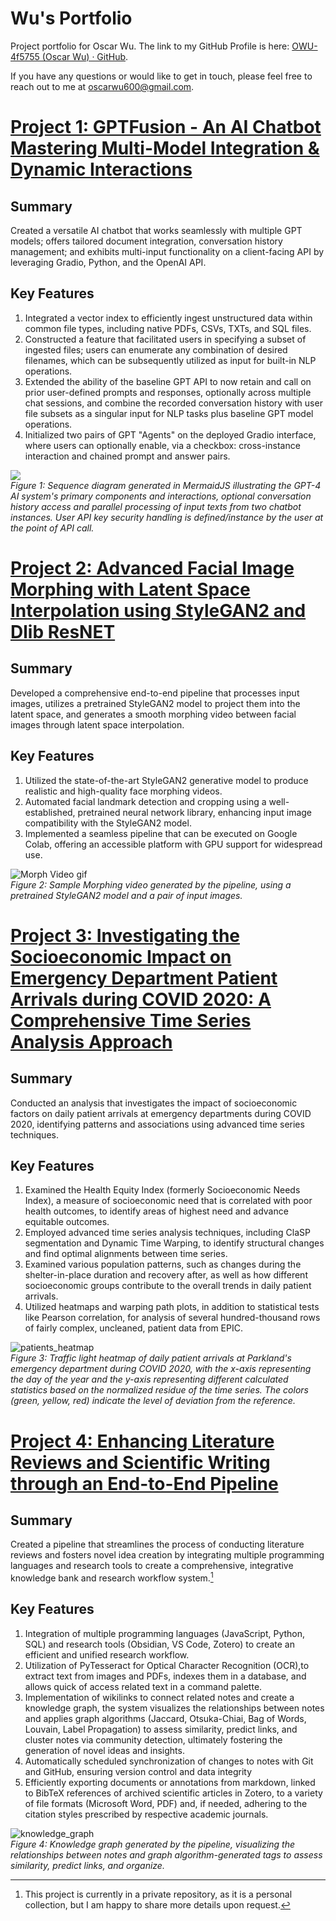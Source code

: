 # Wu's Portfolio
Project portfolio for Oscar Wu. The link to my GitHub Profile is here: [OWU-4f5755 (Oscar Wu) · GitHub](https://github.com/OWU-4f5755).

If you have any questions or would like to get in touch, please feel free to reach out to me at oscarwu600@gmail.com.

# [Project 1: GPTFusion - An AI Chatbot Mastering Multi-Model Integration & Dynamic Interactions](https://github.com/OWU-4f5755/gptfusion_langchain)
## Summary
Created a versatile AI chatbot that works seamlessly with multiple GPT models; offers tailored document integration, conversation history management; and exhibits multi-input functionality on a client-facing API by leveraging Gradio, Python, and the OpenAI API.

## Key Features
1. Integrated a vector index to efficiently ingest unstructured data within common file types, including native PDFs, CSVs, TXTs, and SQL files.
2. Constructed a feature that facilitated users in specifying a subset of ingested files; users can enumerate any combination of desired filenames, which can be subsequently utilized as input for built-in NLP operations.
3. Extended the ability of the baseline GPT API to now retain and call on prior user-defined prompts and responses, optionally across multiple chat sessions, and combine the recorded conversation history with user file subsets as a singular input for NLP tasks plus baseline GPT model operations.
4. Initialized two pairs of GPT "Agents" on the deployed Gradio interface, where users can optionally enable, via a checkbox: cross-instance interaction and chained prompt and answer pairs.

![](media/AI_Sequence_Diagv2.png)  
*Figure 1: Sequence diagram generated in MermaidJS illustrating the GPT-4 AI system's primary components and interactions, optional conversation history access and parallel processing of input texts from two chatbot instances. User API key security handling is defined/instance by the user at the point of API call.*

# [Project 2: Advanced Facial Image Morphing with Latent Space Interpolation using StyleGAN2 and Dlib ResNET](https://github.com/OWU-4f5755/facial_detection_gan_pytorch/tree/main)

## Summary
Developed a comprehensive end-to-end pipeline that processes input images, utilizes a pretrained StyleGAN2 model to project them into the latent space, and generates a smooth morphing video between facial images through latent space interpolation.

## Key Features
1. Utilized the state-of-the-art StyleGAN2 generative model to produce realistic and high-quality face morphing videos.
2. Automated facial landmark detection and cropping using a well-established, pretrained neural network library, enhancing input image compatibility with the StyleGAN2 model.
3. Implemented a seamless pipeline that can be executed on Google Colab, offering an accessible platform with GPU support for widespread use.

![Morph Video gif](media/movie_AdobeExpress.gif)  
*Figure 2: Sample Morphing video generated by the pipeline, using a pretrained StyleGAN2 model and a pair of input images.*

# [Project 3: Investigating the Socioeconomic Impact on Emergency Department Patient Arrivals during COVID 2020: A Comprehensive Time Series Analysis Approach](https://github.com/OWU-4f5755/covid2020_wu_utsw)

## Summary
Conducted an analysis that investigates the impact of socioeconomic factors on daily patient arrivals at emergency departments during COVID 2020, identifying patterns and associations using advanced time series techniques.

## Key Features
1. Examined the Health Equity Index (formerly Socioeconomic Needs Index), a measure of socioeconomic need that is correlated with poor health outcomes, to identify areas of highest need and advance equitable outcomes.
2. Employed advanced time series analysis techniques, including ClaSP segmentation and Dynamic Time Warping, to identify structural changes and find optimal alignments between time series.
3. Examined various population patterns, such as changes during the shelter-in-place duration and recovery after, as well as how different socioeconomic groups contribute to the overall trends in daily patient arrivals.
4. Utilized heatmaps and warping path plots, in addition to statistical tests like Pearson correlation, for analysis of several hundred-thousand rows of fairly complex, uncleaned, patient data from EPIC.

![patients_heatmap](media/all_patients_trlights.png)  
*Figure 3: Traffic light heatmap of daily patient arrivals at Parkland's emergency department during COVID 2020, with the x-axis representing the day of the year and the y-axis representing different calculated statistics based on the normalized residue of the time series. The colors (green, yellow, red) indicate the level of deviation from the reference.*

# [Project 4: Enhancing Literature Reviews and Scientific Writing through an End-to-End Pipeline](https://github.com/OWU-4f5755/UTSW-Wu-Obs-Vault)

## Summary
Created a pipeline that streamlines the process of conducting literature reviews and fosters novel idea creation by integrating multiple programming languages and research tools to create a comprehensive, integrative knowledge bank and research workflow system.[^f1]

## Key Features
1. Integration of multiple programming languages (JavaScript, Python, SQL) and research tools (Obsidian, VS Code, Zotero) to create an efficient and unified research workflow.
2. Utilization of PyTesseract for Optical Character Recognition (OCR),to extract text from images and PDFs, indexes them in a database, and allows quick of access related text in a command palette.
3. Implementation of wikilinks to connect related notes and create a knowledge graph, the system visualizes the relationships between notes and applies graph algorithms (Jaccard, Otsuka-Chiai, Bag of Words, Louvain, Label Propagation) to assess similarity, predict links, and cluster notes via community detection, ultimately fostering the generation of novel ideas and insights.
4. Automatically scheduled synchronization of changes to notes with Git and GitHub, ensuring version control and data integrity
5. Efficiently exporting documents or annotations from markdown, linked to BibTeX references of archived scientific articles in Zotero, to a variety of file formats (Microsoft Word, PDF) and, if needed, adhering to the citation styles prescribed by respective academic journals.

![knowledge_graph](media/knowledge_graph_2.png)  
*Figure 4: Knowledge graph generated by the pipeline, visualizing the relationships between notes and graph algorithm-generated tags to assess similarity, predict links, and organize.*  

[^f1]: This project is currently in a private repository, as it is a personal collection, but I am happy to share more details upon request.
